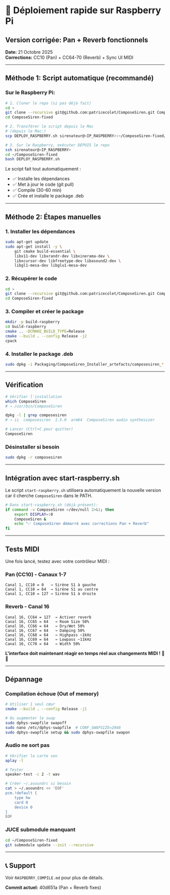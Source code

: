 # 🚀 Déploiement rapide sur Raspberry Pi

## Version corrigée: Pan + Reverb fonctionnels

**Date:** 21 Octobre 2025  
**Corrections:** CC10 (Pan) + CC64-70 (Reverb) + Sync UI MIDI

---

## Méthode 1: Script automatique (recommandé)

### Sur le Raspberry Pi:

```bash
# 1. Cloner le repo (si pas déjà fait)
cd ~
git clone --recursive git@github.com:patricecolet/ComposeSiren.git ComposeSiren-fixed
cd ComposeSiren-fixed

# 2. Transférer le script depuis le Mac
# (depuis le Mac:)
scp DEPLOY_RASPBERRY.sh sirenateur@<IP_RASPBERRY>:~/ComposeSiren-fixed/

# 3. Sur le Raspberry, exécuter DEPUIS le repo
ssh sirenateur@<IP_RASPBERRY>
cd ~/ComposeSiren-fixed
bash DEPLOY_RASPBERRY.sh
```

Le script fait tout automatiquement :
- ✅ Installe les dépendances
- ✅ Met à jour le code (git pull)
- ✅ Compile (30-60 min)
- ✅ Crée et installe le package .deb

---

## Méthode 2: Étapes manuelles

### 1. Installer les dépendances

```bash
sudo apt-get update
sudo apt-get install -y \
    git cmake build-essential \
    libx11-dev libxrandr-dev libxinerama-dev \
    libxcursor-dev libfreetype-dev libasound2-dev \
    libgl1-mesa-dev libglu1-mesa-dev
```

### 2. Récupérer le code

```bash
cd ~
git clone --recursive git@github.com:patricecolet/ComposeSiren.git ComposeSiren-fixed
cd ComposeSiren-fixed
```

### 3. Compiler et créer le package

```bash
mkdir -p build-raspberry
cd build-raspberry
cmake .. -DCMAKE_BUILD_TYPE=Release
cmake --build . --config Release -j2
cpack
```

### 4. Installer le package .deb

```bash
sudo dpkg -i Packaging/ComposeSiren_Installer_artefacts/composesiren_*.deb
```

---

## Vérification

```bash
# Vérifier l'installation
which ComposeSiren
# → /usr/bin/ComposeSiren

dpkg -l | grep composesiren
# → ii  composesiren  1.5.0  arm64  ComposeSiren audio synthesizer

# Lancer (Ctrl+C pour quitter)
ComposeSiren
```

### Désinstaller si besoin

```bash
sudo dpkg -r composesiren
```

---

## Intégration avec start-raspberry.sh

Le script `start-raspberry.sh` utilisera automatiquement la nouvelle version car il cherche `ComposeSiren` dans le PATH.

```bash
# Dans start-raspberry.sh (déjà présent):
if command -v ComposeSiren >/dev/null 2>&1; then
    export DISPLAY=:0
    ComposeSiren &
    echo "✅ ComposeSiren démarré avec corrections Pan + Reverb"
fi
```

---

## Tests MIDI

Une fois lancé, testez avec votre contrôleur MIDI :

### Pan (CC10) - Canaux 1-7
```
Canal 1, CC10 = 0   → Sirène S1 à gauche
Canal 1, CC10 = 64  → Sirène S1 au centre  
Canal 1, CC10 = 127 → Sirène S1 à droite
```

### Reverb - Canal 16
```
Canal 16, CC64 = 127  → Activer reverb
Canal 16, CC65 = 64   → Room Size 50%
Canal 16, CC66 = 64   → Dry/Wet 50%
Canal 16, CC67 = 64   → Damping 50%
Canal 16, CC68 = 64   → Highpass ~1kHz
Canal 16, CC69 = 64   → Lowpass ~11kHz  
Canal 16, CC70 = 64   → Width 50%
```

**L'interface doit maintenant réagir en temps réel aux changements MIDI !** 🎹✨

---

## Dépannage

### Compilation échoue (Out of memory)
```bash
# Utiliser 1 seul cœur
cmake --build . --config Release -j1

# Ou augmenter le swap
sudo dphys-swapfile swapoff
sudo nano /etc/dphys-swapfile  # CONF_SWAPSIZE=2048
sudo dphys-swapfile setup && sudo dphys-swapfile swapon
```

### Audio ne sort pas
```bash
# Vérifier la carte son
aplay -l

# Tester
speaker-test -c 2 -t wav

# Créer ~/.asoundrc si besoin
cat > ~/.asoundrc << 'EOF'
pcm.!default {
    type hw
    card 0
    device 0
}
EOF
```

### JUCE submodule manquant
```bash
cd ~/ComposeSiren-fixed
git submodule update --init --recursive
```

---

## 📞 Support

Voir `RASPBERRY_COMPILE.md` pour plus de détails.

**Commit actuel:** 40d651a (Pan + Reverb fixes)

